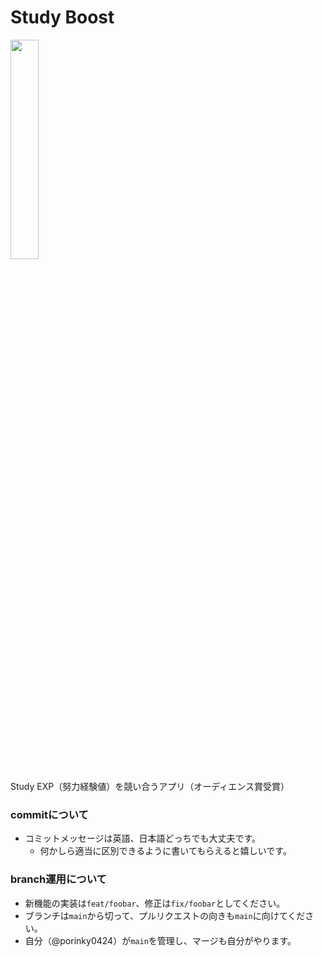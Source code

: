 # Study Boost

<img src="https://github.com/porinky0424/benesse_hackathon/assets/83964523/8bdfd150-9b15-4715-8577-20dccdbc71d9" width="30%" />

Study EXP（努力経験値）を競い合うアプリ（オーディエンス賞受賞）


### commitについて

- コミットメッセージは英語、日本語どっちでも大丈夫です。
  - 何かしら適当に区別できるように書いてもらえると嬉しいです。

### branch運用について

- 新機能の実装は`feat/foobar`、修正は`fix/foobar`としてください。
- ブランチは`main`から切って、プルリクエストの向きも`main`に向けてください。
- 自分（@porinky0424）が`main`を管理し、マージも自分がやります。
